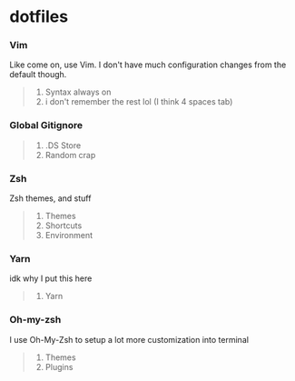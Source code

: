 # dotfiles

### Vim
Like come on, use Vim. I don't have much configuration changes from the default though.
> 1. Syntax always on
> 2. i don't remember the rest lol (I think 4 spaces tab)

### Global Gitignore
> 1. .DS Store
> 2. Random crap

### Zsh
Zsh themes, and stuff
> 1. Themes
> 2. Shortcuts
> 3. Environment

### Yarn
idk why I put this here
> 1. Yarn

### Oh-my-zsh
I use Oh-My-Zsh to setup a lot more customization into terminal
> 1. Themes
> 2. Plugins 
